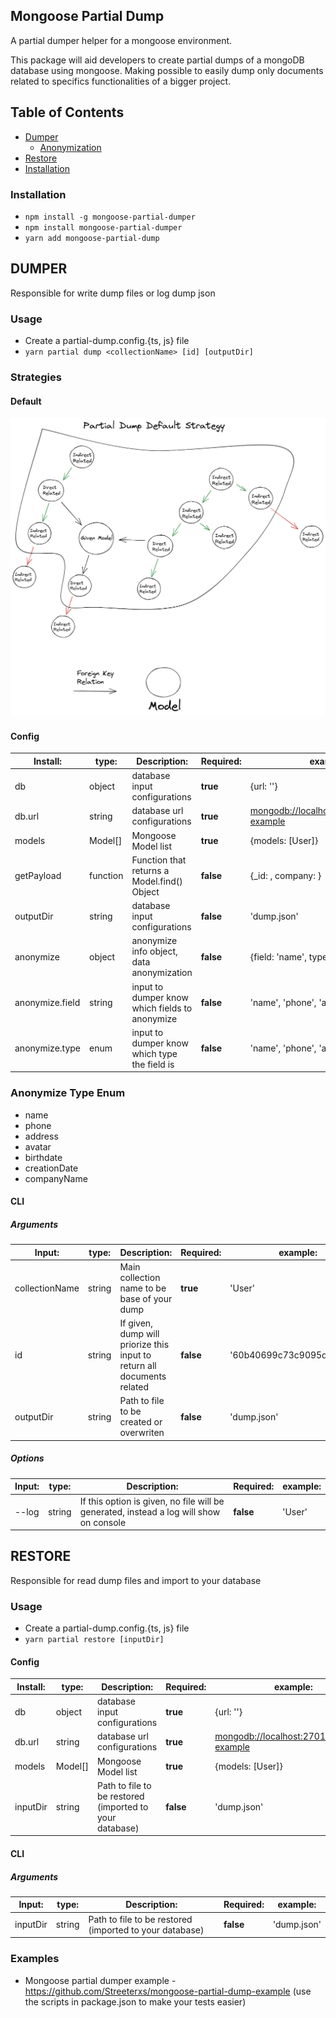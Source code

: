 ## Mongoose Partial Dump

A partial dumper helper for a mongoose environment.

This package will aid developers to create partial dumps of a mongoDB database using mongoose. Making possible to easily dump only documents related to specifics functionalities of a bigger project.

## Table of Contents

-  [Dumper](#dumper)
   -  [Anonymization](#anonymize-type-enum)
-  [Restore](#restore)
-  [Installation](#installation)

### Installation

-  `npm install -g mongoose-partial-dumper`
-  `npm install mongoose-partial-dumper`
-  `yarn add mongoose-partial-dump`

## DUMPER

Responsible for write dump files or log dump json

### Usage

-  Create a partial-dump.config.{ts, js} file
-  `yarn partial dump <collectionName> [id] [outputDir]`

### Strategies

#### Default

![Default strategy](images/mongoose-partial-dump-default-strategy2.png)

#### Config

| Install:        | type:        | Description:                                   | Required: | example:                                   |
| --------------- | ------------ | ---------------------------------------------- | --------- | ------------------------------------------ |
| db              | object       | database input configurations                  | **true**  | {url: ''}                                  |
| db.url          | string       | database url configurations                    | **true**  | <mongodb://localhost:27017/dumper-example> |
| models          | Model<any>[] | Mongoose Model list                            | **true**  | {models: [User]}                           |
| getPayload      | function     | Function that returns a Model.find() Object    | **false** | {\_id: <ObjectId>, company: <ObjectId>}    |
| outputDir       | string       | database input configurations                  | **false** | 'dump.json'                                |
| anonymize       | object       | anonymize info object, data anonymization      | **false** | {field: 'name', type: 'name'}              |
| anonymize.field | string       | input to dumper know which fields to anonymize | **false** | 'name', 'phone', 'address', etc...         |
| anonymize.type  | enum         | input to dumper know which type the field is   | **false** | 'name', 'phone', 'address', etc...         |

### Anonymize Type Enum

-  name
-  phone
-  address
-  avatar
-  birthdate
-  creationDate
-  companyName

#### CLI

##### Arguments

| Input:         | type:  | Description:                                                            | Required: | example:                   |
| -------------- | ------ | ----------------------------------------------------------------------- | --------- | -------------------------- |
| collectionName | string | Main collection name to be base of your dump                            | **true**  | 'User'                     |
| id             | string | If given, dump will priorize this input to return all documents related | **false** | '60b40699c73c9095df00c22b' |
| outputDir      | string | Path to file to be created or overwriten                                | **false** | 'dump.json'                |

##### Options

| Input: | type:  | Description:                                                                           | Required: | example: |
| ------ | ------ | -------------------------------------------------------------------------------------- | --------- | -------- |
| --log  | string | If this option is given, no file will be generated, instead a log will show on console | **false** | 'User'   |

## RESTORE

Responsible for read dump files and import to your database

### Usage

-  Create a partial-dump.config.{ts, js} file
-  `yarn partial restore [inputDir]`

#### Config

| Install: | type:        | Description:                                            | Required: | example:                                   |
| -------- | ------------ | ------------------------------------------------------- | --------- | ------------------------------------------ |
| db       | object       | database input configurations                           | **true**  | {url: ''}                                  |
| db.url   | string       | database url configurations                             | **true**  | <mongodb://localhost:27017/dumper-example> |
| models   | Model<any>[] | Mongoose Model list                                     | **true**  | {models: [User]}                           |
| inputDir | string       | Path to file to be restored (imported to your database) | **false** | 'dump.json'                                |

#### CLI

##### Arguments

| Input:   | type:  | Description:                                            | Required: | example:    |
| -------- | ------ | ------------------------------------------------------- | --------- | ----------- |
| inputDir | string | Path to file to be restored (imported to your database) | **false** | 'dump.json' |

### Examples

-  Mongoose partial dumper example - https://github.com/Streeterxs/mongoose-partial-dump-example (use the scripts in package.json to make your tests easier)
